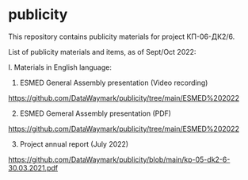 # publicity
This repository contains publicity materials for project КП-06-ДК2/6.

List of publicity materials and items, as of Sept/Oct 2022:

I. Materials in English language:

1. ESMED General Assembly presentation (Video recording)

https://github.com/DataWaymark/publicity/tree/main/ESMED%202022

2. ESMED Gemeral Assembly presentation (PDF)

https://github.com/DataWaymark/publicity/tree/main/ESMED%202022

3. Project annual report (July 2022)

https://github.com/DataWaymark/publicity/blob/main/kp-05-dk2-6-30.03.2021.pdf